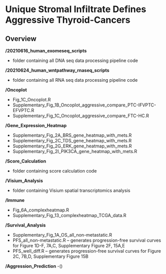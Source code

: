 # Unique Stromal Infiltrate Defines Aggressive Thyroid-Cancers

## Overview

**/20210616_human_exomeseq_scripts**
- folder containing all DNA seq data processing pipeline code

**/20210624_human_wntpathway_rnaseq_scripts**
- folder containing all RNA seq data processing pipeline code

**/Oncoplot**
- Fig_1C_Oncoplot.R
- Supplementary_Fig_1B_Oncoplot_aggressive_compare_PTC-IFVPTC-EFVPTC.R
- Supplementary_Fig_1C_Oncoplot_aggressive_compare_FTC-HC.R

**/Gene_Expression_Heatmap**
- Supplementary_Fig_2A_BRS_gene_heatmap_with_mets.R
- Supplementary_Fig_2C_TDS_gene_heatmap_with_mets.R
- Supplementary_Fig_2G_ERK_gene_heatmap_with_mets.R
- Supplementary_Fig_2I_PIK3CA_gene_heatmap_with_mets.R

**/Score_Calculation**
- folder containing score calculation code

**/Visium_Analysis**
- folder containing Visium spatial transcriptomics analysis

**/Immune**
- Fig_6A_complexheatmap.R
- Supplementary_Fig_13_complexheatmap_TCGA_data.R

**/Survival_Analysis**
- Supplementary_Fig_1A_OS_all_non-metastatic.R
- PFS_all_non-metastatic.R – generates progression-free survival curves for Figure 1D-F, 7A,C, Supplementary Figure 2F, 15A,E
- PFS_well_diff.R – generates progression-free survival curves for Figure 2C, 7B,D, Supplementary Figure 15B

**/Aggression_Prediction**
-()


